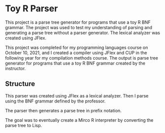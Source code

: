 # Toy R Parser
This project is a parse tree generator for programs that use a toy R BNF grammar. The project
was used to test my understanding of parsing and generating a parse tree without a parser
generator. The lexical analyzer was created using JFlex.

This project was completed for my programming languages course on October 10, 2021, and I
created a compiler using JFlex and CUP in the following year for my compilation methods
course. The output is parse tree generator for programs that use a toy R BNF grammar created
by the instructor.

## Structure
This parser was created using JFlex as a lexical analyzer. Then I parse using the BNF grammar
defined by the professor.

The parser then generates a parse tree in prefix notation.

The goal was to eventually create a Mirco R interpreter by converting the parse tree to Lisp.
